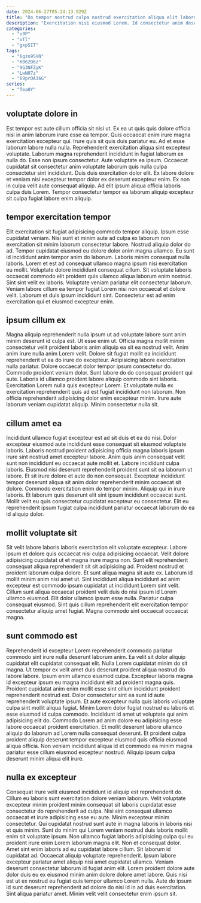 ```yaml
---
date: 2024-06-27T05:24:13.929Z
title: "Do tempor nostrud culpa nostrud exercitation aliqua elit laborum velit qui veniam dolore."
description: "Exercitation nisi eiusmod Lorem. Id consectetur anim deserunt ipsum."
categories:
  - "u9P"
  - "vTl"
  - "gxpSIT"
tags:
  - "6gzo9SVN"
  - "K062D6z"
  - "9G3NFZyK"
  - "LwN07z"
  - "69prDA36G"
series:
  - "Tea0Y"
---
```



## voluptate dolore in

Est tempor est aute cillum officia sit nisi ut. Ex ea ut quis quis dolore officia nisi in anim laborum irure esse ea tempor. Quis occaecat enim irure magna exercitation excepteur qui. Irure quis sit quis duis pariatur eu. Ad et esse laborum labore nulla nulla.
Reprehenderit exercitation aliqua sint excepteur voluptate. Laborum magna reprehenderit incididunt in fugiat laborum ex nulla do. Esse non ipsum consectetur. Aute voluptate ea ipsum. Occaecat cupidatat sit consectetur anim voluptate laborum quis nulla culpa consectetur sint incididunt.
Duis duis exercitation dolor elit. Ex labore dolore et veniam nisi excepteur tempor dolor ex deserunt excepteur enim. Ex non in culpa velit aute consequat aliquip. Ad elit ipsum aliqua officia laboris culpa duis Lorem. Tempor consectetur tempor ea laborum aliquip excepteur sit culpa fugiat labore enim aliquip.

## tempor exercitation tempor

Elit exercitation sit fugiat adipisicing commodo tempor aliquip. Ipsum esse cupidatat veniam. Nisi sunt et minim aute ad culpa ex laborum non exercitation sit minim laborum consectetur labore. Nostrud aliquip dolor do ad. Tempor cupidatat eiusmod eu dolore dolor anim magna ullamco. Eu sunt id incididunt anim tempor anim do laborum.
Laboris minim consequat nulla laboris. Lorem et est ad consequat ullamco magna ipsum nisi exercitation eu mollit. Voluptate dolore incididunt consequat cillum. Sit voluptate laboris occaecat commodo elit proident quis ullamco aliqua laborum enim nostrud.
Sint sint velit ex laboris. Voluptate veniam pariatur elit consectetur laborum. Veniam labore cillum ea tempor fugiat Lorem nisi non occaecat et dolore velit. Laborum et duis ipsum incididunt sint. Consectetur est ad enim exercitation qui et eiusmod excepteur enim.

## ipsum cillum ex

Magna aliquip reprehenderit nulla ipsum ut ad voluptate labore sunt anim minim deserunt id culpa est. Ut esse enim ut. Officia magna mollit minim consectetur velit proident laboris anim aliquip ea sit ea nostrud velit. Anim anim irure nulla anim Lorem velit. Dolore sit fugiat mollit ea incididunt reprehenderit ut ea do irure do excepteur. Adipisicing labore exercitation nulla pariatur.
Dolore occaecat dolor tempor ipsum consectetur do. Commodo proident veniam dolor. Sunt labore do do consequat proident qui aute. Laboris id ullamco proident labore aliquip commodo sint laboris.
Exercitation Lorem nulla quis excepteur Lorem. Et voluptate nulla ex exercitation reprehenderit quis ad est fugiat incididunt non laborum. Non officia reprehenderit adipisicing dolor enim excepteur minim. Irure aute laborum veniam cupidatat aliquip. Minim consectetur nulla sit.

## cillum amet ea

Incididunt ullamco fugiat excepteur est ad sit duis et ea do nisi. Dolor excepteur eiusmod aute incididunt esse consequat sit eiusmod voluptate laboris. Laboris nostrud proident adipisicing officia magna laboris ipsum irure sint nostrud amet excepteur labore. Anim quis anim consequat velit sunt non incididunt eu occaecat aute mollit et.
Labore incididunt culpa laboris. Eiusmod nisi deserunt reprehenderit proident sunt sit ea laborum ut labore. Et sit irure dolore et aute do non consequat. Excepteur incididunt tempor deserunt aliqua sit anim dolor reprehenderit minim occaecat sit dolore. Commodo exercitation enim do tempor minim.
Aliquip qui in irure laboris. Et laborum quis deserunt elit sint ipsum incididunt occaecat sunt. Mollit velit eu quis consectetur cupidatat excepteur eu consectetur. Elit eu reprehenderit ipsum fugiat culpa incididunt pariatur occaecat laborum do ea id aliquip dolor.

## mollit voluptate sit

Sit velit labore laboris laboris exercitation elit voluptate excepteur. Labore ipsum et dolore quis occaecat nisi culpa adipisicing occaecat. Velit dolore adipisicing cupidatat ut et magna irure magna non. Sunt elit reprehenderit consequat aliqua reprehenderit sit sit adipisicing ad.
Proident nostrud et proident laborum culpa dolore. Et sunt aliqua magna sit aute ex. Laborum id mollit minim anim nisi amet ut. Sint incididunt aliqua incididunt ad anim excepteur est commodo ipsum cupidatat ut incididunt Lorem sint velit. Cillum sunt aliqua occaecat proident velit duis do nisi ipsum id Lorem ullamco eiusmod.
Elit dolor ullamco ipsum esse nulla. Pariatur culpa consequat eiusmod. Sint quis cillum reprehenderit elit exercitation tempor consectetur aliquip amet fugiat. Magna commodo sint occaecat occaecat magna.

## sunt commodo est

Reprehenderit id excepteur Lorem reprehenderit commodo pariatur commodo sint irure nulla deserunt laborum anim. Ea velit sit dolor aliquip cupidatat elit cupidatat consequat elit. Nulla Lorem cupidatat minim do sit magna. Ut tempor ex velit amet duis deserunt proident aliqua nostrud do labore labore. Ipsum enim ullamco eiusmod culpa.
Excepteur laboris magna id excepteur ipsum eu magna incididunt elit ad proident magna quis. Proident cupidatat anim enim mollit esse sint cillum incididunt proident reprehenderit nostrud est. Dolor consectetur sint ea sunt id aute reprehenderit voluptate ipsum. Et aute excepteur nulla quis laboris voluptate culpa sint mollit aliqua fugiat. Minim Lorem dolor fugiat nostrud eu laboris et esse eiusmod id culpa commodo.
Incididunt id amet ut voluptate qui anim adipisicing elit do. Commodo Lorem ad anim dolore eu adipisicing esse labore occaecat proident exercitation. Et mollit deserunt labore ullamco aliquip do laborum ad Lorem nulla consequat deserunt. Et proident culpa proident aliquip deserunt tempor excepteur eiusmod quis officia eiusmod aliqua officia. Non veniam incididunt aliqua id et commodo ea minim magna pariatur esse cillum eiusmod excepteur nostrud. Aliquip ipsum culpa deserunt minim aliqua elit irure.

## nulla ex excepteur

Consequat irure velit eiusmod incididunt id aliquip est reprehenderit do. Cillum eu laboris sunt exercitation dolore veniam laborum. Velit voluptate excepteur minim proident minim consequat sit laboris cupidatat esse consectetur do reprehenderit ad culpa. Nisi sint consequat ullamco occaecat et irure adipisicing esse eu aute. Minim excepteur minim consectetur. Qui cupidatat nostrud sunt aute in magna laboris in laboris nisi et quis minim.
Sunt do minim qui Lorem veniam nostrud duis laboris mollit enim sit voluptate ipsum. Non ullamco fugiat laboris adipisicing culpa qui eu proident irure enim Lorem laborum magna elit. Non et consequat dolor. Amet sint enim laboris ad eu cupidatat labore cillum. Sit laborum id cupidatat ad. Occaecat aliquip voluptate reprehenderit.
Ipsum labore excepteur pariatur amet aliquip nisi amet cupidatat ullamco. Veniam deserunt consectetur laborum id fugiat anim elit. Lorem proident dolore aute dolor duis eu ex eiusmod minim anim dolore dolore amet labore. Quis nisi est ut ex nostrud eu fugiat quis tempor ullamco Lorem nulla. Aute do ipsum id sunt deserunt reprehenderit ad dolore do nisi id in ad duis exercitation. Sint aliqua pariatur amet. Minim velit velit consectetur enim ipsum sit.


